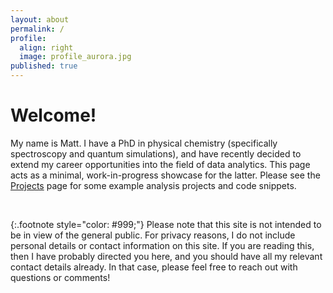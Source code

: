 ```yaml
---
layout: about
permalink: /
profile:
  align: right
  image: profile_aurora.jpg
published: true
---
```


# Welcome!

My name is Matt. I have a PhD in physical chemistry (specifically spectroscopy and quantum simulations), and have recently decided to extend my career opportunities into the field of data analytics. This page acts as a minimal, work-in-progress showcase for the latter. Please see the [Projects](/projects) page for some example analysis projects and code snippets.

<br>

{:.footnote style="color: #999;"}
Please note that this site is not intended to be in view of the general public. For privacy reasons, I do not include personal details or contact information on this site. If you are reading this, then I have probably directed you here, and you should have all my relevant contact details already. In that case, please feel free to reach out with questions or comments!

